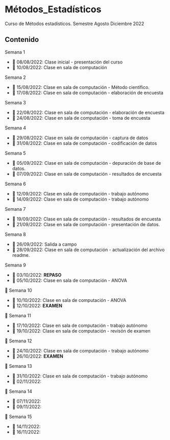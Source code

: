 # Métodos_Estadísticos
Curso de Métodos estadísticos. Semestre Agosto Diciembre 2022

## Contenido

Semana 1

+ :round_pushpin: 08/08/2022: Clase inicial - presentación del curso
+ :round_pushpin: 10/08/2022: Clase en sala de computación

Semana 2

+ :round_pushpin: 15/08/2022: Clase en sala de computación - Método científico.
+ :round_pushpin: 17/08/2022: Clase en sala de computación - elaboración de encuesta

Semana 3

+ :round_pushpin: 22/08/2022: Clase en sala de computación - elaboración de encuesta
+ :round_pushpin: 24/08/2022: Clase en sala de computación - toma de encuesta 

Semana 4

+ :round_pushpin: 29/08/2022: Clase en sala de computación - captura de datos
+ :round_pushpin: 31/08/2022: Clase en sala de computación - codificación de datos

Semana 5

+ :round_pushpin: 05/09/2022: Clase en sala de computación - depuración de base de datos.
+ :round_pushpin: 07/09/2022: Clase en sala de computación - resultados de encuesta

Semana 6

+ :round_pushpin: 12/09/2022: Clase en sala de computación - trabajo autónomo
+ :round_pushpin: 14/09/2022: Clase en sala de computación - trabajo autónomo

Semana 7

+ :round_pushpin: 19/09/2022: Clase en sala de computación - resultados de encuesta
+ :round_pushpin: 21/09/2022: Clase en sala de computación - presentación de datos.

Semana 8

+ :round_pushpin: 26/09/2022: Salida a campo
+ :round_pushpin: 28/09/2022: Clase en sala de computación - actualización del archivo readme.

Semana 9

+ :round_pushpin: 03/10/2022: **REPASO**
+ :date: 05/10/2022: Clase en sala de computación - ANOVA

:deciduous_tree: Semana 10

+ :round_pushpin: 10/10/2022: Clase en sala de computación - ANOVA
+ :round_pushpin: 12/10/2022: **EXAMEN**

:deciduous_tree: Semana 11

+ :round_pushpin: 17/10/2022: Clase en sala de computación - trabajo autónomo
+ :round_pushpin: 19/10/2022: Clase en sala de computación - revisón de examen

:deciduous_tree: Semana 12

+ :round_pushpin: 24/10/2022: Clase en sala de computación - trabajo autónomo
+ :round_pushpin: 26/10/2022: **EXAMEN**

:deciduous_tree: Semana 13

+ :round_pushpin: 31/10/2022: Clase en sala de computación - trabajo autónomo
+ :round_pushpin: 02/11/2022: 

:deciduous_tree: Semana 14

+ :round_pushpin: 07/11/2022:
+ :round_pushpin: 09/11/2022:

:deciduous_tree: Semana 15

+ :round_pushpin: 14/11/2022:
+ :round_pushpin: 16/11/2022:


